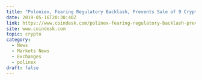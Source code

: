 ```yaml
---
title: "Poloniex, Fearing Regulatory Backlash, Prevents Sale of 9 Crypto Assets In US"
date: 2019-05-16T20:30:40Z
link: https://www.coindesk.com/polinex-fearing-regulatory-backlash-prevents-sale-of-9-crypto-assets-in-us?utm_medium=RSS&utm_source=hune
site: www.coindesk.com
topic: crypto
category:
  - News
  - Markets News
  - Exchanges
  - polinex
draft: false
---
```


